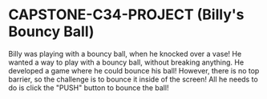 # CAPSTONE-C34-PROJECT (Billy's Bouncy Ball)
Billy was playing with a bouncy ball, when he knocked over a vase! He wanted a way to play with a bouncy ball, without breaking anything. He developed a game where he could bounce his ball! However, there is no top barrier, so the challenge is to bounce it inside of the screen! All he needs to do is click the "PUSH" button to bounce the ball!
